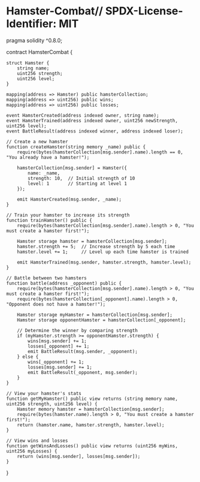 # Hamster-Combat// SPDX-License-Identifier: MIT
pragma solidity ^0.8.0;

contract HamsterCombat {

    struct Hamster {
        string name;
        uint256 strength;
        uint256 level;
    }

    mapping(address => Hamster) public hamsterCollection;
    mapping(address => uint256) public wins;
    mapping(address => uint256) public losses;

    event HamsterCreated(address indexed owner, string name);
    event HamsterTrained(address indexed owner, uint256 newStrength, uint256 level);
    event BattleResult(address indexed winner, address indexed loser);

    // Create a new hamster
    function createHamster(string memory _name) public {
        require(bytes(hamsterCollection[msg.sender].name).length == 0, "You already have a hamster!");
        
        hamsterCollection[msg.sender] = Hamster({
            name: _name,
            strength: 10,  // Initial strength of 10
            level: 1       // Starting at level 1
        });

        emit HamsterCreated(msg.sender, _name);
    }

    // Train your hamster to increase its strength
    function trainHamster() public {
        require(bytes(hamsterCollection[msg.sender].name).length > 0, "You must create a hamster first!");

        Hamster storage hamster = hamsterCollection[msg.sender];
        hamster.strength += 5;  // Increase strength by 5 each time
        hamster.level += 1;     // Level up each time hamster is trained

        emit HamsterTrained(msg.sender, hamster.strength, hamster.level);
    }

    // Battle between two hamsters
    function battle(address _opponent) public {
        require(bytes(hamsterCollection[msg.sender].name).length > 0, "You must create a hamster first!");
        require(bytes(hamsterCollection[_opponent].name).length > 0, "Opponent does not have a hamster!");

        Hamster storage myHamster = hamsterCollection[msg.sender];
        Hamster storage opponentHamster = hamsterCollection[_opponent];

        // Determine the winner by comparing strength
        if (myHamster.strength >= opponentHamster.strength) {
            wins[msg.sender] += 1;
            losses[_opponent] += 1;
            emit BattleResult(msg.sender, _opponent);
        } else {
            wins[_opponent] += 1;
            losses[msg.sender] += 1;
            emit BattleResult(_opponent, msg.sender);
        }
    }

    // View your hamster's stats
    function getMyHamster() public view returns (string memory name, uint256 strength, uint256 level) {
        Hamster memory hamster = hamsterCollection[msg.sender];
        require(bytes(hamster.name).length > 0, "You must create a hamster first!");
        return (hamster.name, hamster.strength, hamster.level);
    }

    // View wins and losses
    function getWinsAndLosses() public view returns (uint256 myWins, uint256 myLosses) {
        return (wins[msg.sender], losses[msg.sender]);
    }
}
